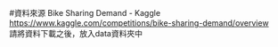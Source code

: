 #資料來源
Bike Sharing Demand - Kaggle <br>
https://www.kaggle.com/competitions/bike-sharing-demand/overview <br>
請將資料下載之後，放入data資料夾中